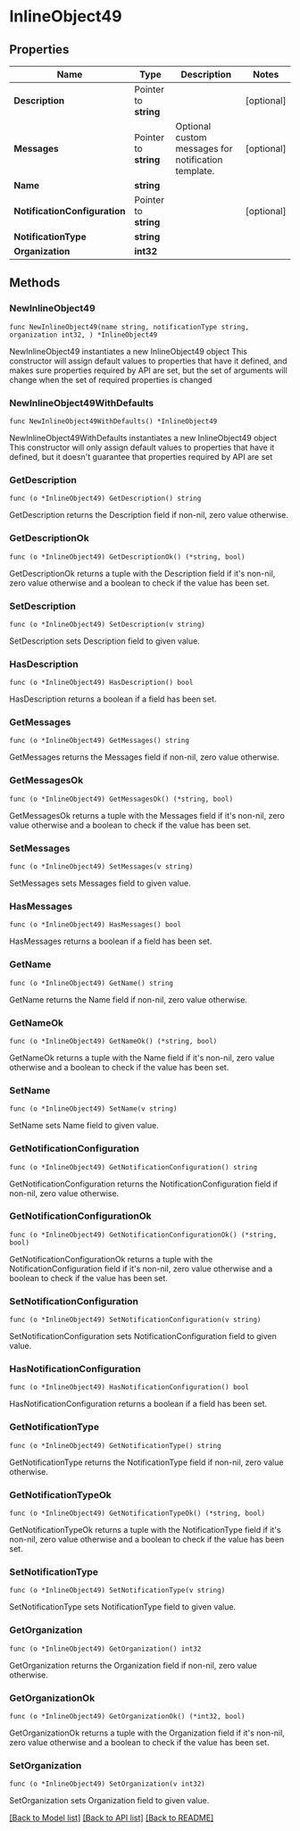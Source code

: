 # InlineObject49

## Properties

Name | Type | Description | Notes
------------ | ------------- | ------------- | -------------
**Description** | Pointer to **string** |  | [optional] 
**Messages** | Pointer to **string** | Optional custom messages for notification template. | [optional] 
**Name** | **string** |  | 
**NotificationConfiguration** | Pointer to **string** |  | [optional] 
**NotificationType** | **string** |  | 
**Organization** | **int32** |  | 

## Methods

### NewInlineObject49

`func NewInlineObject49(name string, notificationType string, organization int32, ) *InlineObject49`

NewInlineObject49 instantiates a new InlineObject49 object
This constructor will assign default values to properties that have it defined,
and makes sure properties required by API are set, but the set of arguments
will change when the set of required properties is changed

### NewInlineObject49WithDefaults

`func NewInlineObject49WithDefaults() *InlineObject49`

NewInlineObject49WithDefaults instantiates a new InlineObject49 object
This constructor will only assign default values to properties that have it defined,
but it doesn't guarantee that properties required by API are set

### GetDescription

`func (o *InlineObject49) GetDescription() string`

GetDescription returns the Description field if non-nil, zero value otherwise.

### GetDescriptionOk

`func (o *InlineObject49) GetDescriptionOk() (*string, bool)`

GetDescriptionOk returns a tuple with the Description field if it's non-nil, zero value otherwise
and a boolean to check if the value has been set.

### SetDescription

`func (o *InlineObject49) SetDescription(v string)`

SetDescription sets Description field to given value.

### HasDescription

`func (o *InlineObject49) HasDescription() bool`

HasDescription returns a boolean if a field has been set.

### GetMessages

`func (o *InlineObject49) GetMessages() string`

GetMessages returns the Messages field if non-nil, zero value otherwise.

### GetMessagesOk

`func (o *InlineObject49) GetMessagesOk() (*string, bool)`

GetMessagesOk returns a tuple with the Messages field if it's non-nil, zero value otherwise
and a boolean to check if the value has been set.

### SetMessages

`func (o *InlineObject49) SetMessages(v string)`

SetMessages sets Messages field to given value.

### HasMessages

`func (o *InlineObject49) HasMessages() bool`

HasMessages returns a boolean if a field has been set.

### GetName

`func (o *InlineObject49) GetName() string`

GetName returns the Name field if non-nil, zero value otherwise.

### GetNameOk

`func (o *InlineObject49) GetNameOk() (*string, bool)`

GetNameOk returns a tuple with the Name field if it's non-nil, zero value otherwise
and a boolean to check if the value has been set.

### SetName

`func (o *InlineObject49) SetName(v string)`

SetName sets Name field to given value.


### GetNotificationConfiguration

`func (o *InlineObject49) GetNotificationConfiguration() string`

GetNotificationConfiguration returns the NotificationConfiguration field if non-nil, zero value otherwise.

### GetNotificationConfigurationOk

`func (o *InlineObject49) GetNotificationConfigurationOk() (*string, bool)`

GetNotificationConfigurationOk returns a tuple with the NotificationConfiguration field if it's non-nil, zero value otherwise
and a boolean to check if the value has been set.

### SetNotificationConfiguration

`func (o *InlineObject49) SetNotificationConfiguration(v string)`

SetNotificationConfiguration sets NotificationConfiguration field to given value.

### HasNotificationConfiguration

`func (o *InlineObject49) HasNotificationConfiguration() bool`

HasNotificationConfiguration returns a boolean if a field has been set.

### GetNotificationType

`func (o *InlineObject49) GetNotificationType() string`

GetNotificationType returns the NotificationType field if non-nil, zero value otherwise.

### GetNotificationTypeOk

`func (o *InlineObject49) GetNotificationTypeOk() (*string, bool)`

GetNotificationTypeOk returns a tuple with the NotificationType field if it's non-nil, zero value otherwise
and a boolean to check if the value has been set.

### SetNotificationType

`func (o *InlineObject49) SetNotificationType(v string)`

SetNotificationType sets NotificationType field to given value.


### GetOrganization

`func (o *InlineObject49) GetOrganization() int32`

GetOrganization returns the Organization field if non-nil, zero value otherwise.

### GetOrganizationOk

`func (o *InlineObject49) GetOrganizationOk() (*int32, bool)`

GetOrganizationOk returns a tuple with the Organization field if it's non-nil, zero value otherwise
and a boolean to check if the value has been set.

### SetOrganization

`func (o *InlineObject49) SetOrganization(v int32)`

SetOrganization sets Organization field to given value.



[[Back to Model list]](../README.md#documentation-for-models) [[Back to API list]](../README.md#documentation-for-api-endpoints) [[Back to README]](../README.md)


